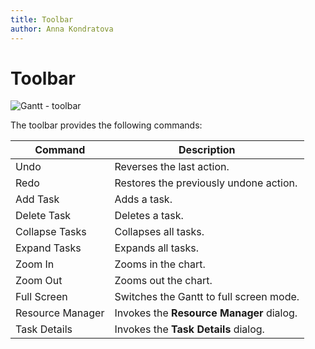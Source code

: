 ```yaml
---
title: Toolbar
author: Anna Kondratova
---
```


# Toolbar

![Gantt - toolbar](~/interface-elements-for-web/images/Gantt/toolbar.png)

The toolbar provides the following commands:

| Command | Description |
|---|---|
| Undo | Reverses the last action. |
| Redo | Restores the previously undone action. |
| Add Task | Adds a task. |
| Delete Task | Deletes a task. |
| Collapse Tasks  | Collapses all tasks. |
| Expand Tasks | Expands all tasks. |
| Zoom In | Zooms in the chart. |
| Zoom Out | Zooms out the chart. |
| Full Screen | Switches the Gantt to full screen mode. |
| Resource Manager | Invokes the **Resource Manager** dialog. |
| Task Details | Invokes the **Task Details** dialog. |
